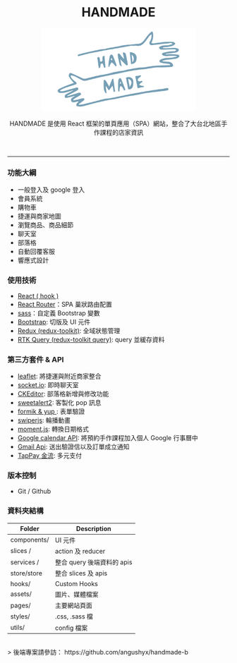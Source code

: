 <h1 align="center">HANDMADE</h1>


<div align="center">
  <img width="350" src="https://github.com/angushyx/handmade/blob/main/HANDMADE_LOGO.png?raw=true">

 HANDMADE 是使用 React 框架的單頁應用（SPA）網站，整合了大台北地區手作課程的店家資訊
</div>
 <br>


<!-- #### 🔗Website URL: <a href="https://nextmeal.herokuapp.com/#/"><strong>handmade</strong></a>

#### Test account and password: test@test.com/testtest 
 -->



<hr>

### 功能大綱

- 一般登入及 google 登入
- 會員系統
- 購物車
- 捷運與商家地圖
- 瀏覽商品、商品細節
- 聊天室
- 部落格
- 自動回覆客服
- 響應式設計


### 使用技術
- [React ( hook )](https://zh-hant.reactjs.org/docs/hooks-intro.html)
- [React Router](https://reactrouter.com/en/main)：SPA 巢狀路由配置
- [sass](https://sass-lang.com/)：自定義 Bootstrap 變數
- [Bootstrap](https://react-bootstrap.github.io/): 切版及 UI 元件
- [Redux (redux-toolkit)](https://redux-toolkit.js.org/): 全域狀態管理
- [RTK Query (redux-toolkit query)](https://redux-toolkit.js.org/rtk-query/overview): query 並緩存資料
<!-- - [Cloud Services\*not yet](#cloud-services-1) -->

### 第三方套件 & API


- [leaflet](https://leafletjs.com/): 將捷運與附近商家整合
- [socket.io](https://socket.io/): 即時聊天室
- [CKEditor](https://ckeditor.com/ckeditor-5/): 部落格新增與修改功能 
- [sweetalert2](https://sweetalert2.github.io/#input-types): 客製化 pop 訊息 
- [formik & yup ](https://formik.org/docs/guides/validation): 表單驗證 
- [swiperjs](https://swiperjs.com/demos): 輪播動畫
- [moment.js](https://github.com/moment/moment/): 轉換日期格式
- [Google calendar API](https://developers.google.com/calendar/api): 將預約手作課程加入個人 Google 行事曆中
- [Gmail Api](https://developers.google.com/gmail/api): 送出驗證信以及訂單成立通知
- [TapPay 金流](https://www.tappaysdk.com/zh/): 多元支付

### 版本控制

- Git / Github

### 資料夾結構
<!-- [](#folder-structure) -->

| Folder      | Description                |
| ----------- | -------------------------- |
| components/ | UI 元件                    |
| slices /    | action 及 reducer          |
| services /  | 整合 query 後端資料的 apis |
| store/store | 整合 slices 及 apis        |
| hooks/      | Custom Hooks               |
| assets/     | 圖片、媒體檔案             |
| pages/      | 主要網站頁面               |
| styles/     | .css, .sass 檔             |
| utils/      | config 檔案                |

<!-- 
### 網站部署

採用 AWS 服務部署網站

| Item      | Service       |
|-----------|---------------|
| DNS       | AWS Route53   |
| CDN       | AWS CloudFront|
| Frontend  | AWS S3        |
| ELB       | AWS EC2       |
| Backend   | AWS EC2       |
| DB        | AWS RDS       |
 -->

<br>
> 後端專案請參訪： https://github.com/angushyx/handmade-b

<!-- ## 貢獻
iSpan 資展國際 MFEE27 小組成員

| Title | Name | Job                                   |
|-------|------|---------------------------------------|
| 組長  | 陳若珈 |    |
| 技術  |  |    |
| 技術  |  |    |
| 技術  |  |    |
| 技術  |  |    |
 -->


